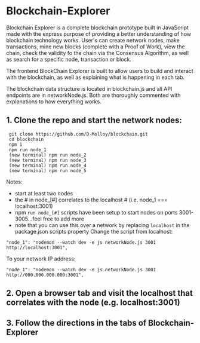 # Blockchain-Explorer
Blockchain Explorer is a complete blockchain prototype built in JavaScript made with the express purpose of providing a better understanding of how blockchain technology works.  User's can create network nodes, make transactions, mine new blocks (complete with a Proof of Work), view the chain, check the validity fo the chain via the Consensus Algorithm, as well as search for a specific node, transaction or block.

The frontend BlockChain Explorer is built to allow users to build and interact with the blockchain, as well as explaining what is happening in each tab.

The blockchain data structure is located in blockchain.js and all API endpoints are in networkNode.js.  Both are thoroughly commented with explanations to how everything works. 


## 1. Clone the repo and start the network nodes:
```
 git clone https://github.com/D-Molloy/blockchain.git
 cd blockchain
 npm i
 npm run node_1
 (new terminal) npm run node_2
 (new terminal) npm run node_3
 (new terminal) npm run node_4
 (new terminal) npm run node_5 
```
Notes:
* start at least two nodes 
* the # in node_[#] correlates to the localhost # (i.e. node_1 === localhost:3001)
* npm `run node_[#]` scripts have been setup to start nodes on ports 3001-3005...feel free to add more
* note that you can use this over a network by replacing `localhost` in the package.json scripts property
Change the script from localhost:
```
"node_1": "nodemon --watch dev -e js networkNode.js 3001 http://localhost:3001",
```
To your network IP address:
```
"node_1": "nodemon --watch dev -e js networkNode.js 3001 http://000.000.000.000:3001",
```

## 2. Open a browser tab and visit the localhost that correlates with the node (e.g. localhost:3001)

## 3. Follow the directions in the tabs of Blockchain-Explorer

